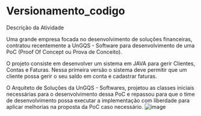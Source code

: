 # Versionamento_codigo

Descrição da Atividade

Uma grande empresa focada no desenvolvimento de soluções financeiras, contratou recentemente a UnGQS - Software para desenvolvimento de uma PoC (Proof Of Concept ou Prova de Conceito).

O projeto consiste em desenvolver um sistema em JAVA para gerir Clientes, Contas e Faturas. Nessa primeira versão o sistema deve permitir que um cliente possa gerir o seu saldo em conta e cadastrar faturas.

O Arquiteto de Soluções da UnGQS - Softwares, projetou as classes iniciais necessárias para o desenvolvimento dessa PoC e repassou para que o time de desenvolvimento possa executar a implementação com liberdade para aplicar melhorias na proposta da PoC caso necessário.
 ![image](https://github.com/user-attachments/assets/7fb79f5b-43ac-4f80-b32d-e36a9c0e609d)
